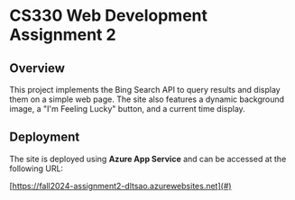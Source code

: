 # CS330 Web Development Assignment 2

## Overview

This project implements the Bing Search API to query results and display them on a simple web page. The site also features a dynamic background image, a "I'm Feeling Lucky" button, and a current time display.

## Deployment

The site is deployed using **Azure App Service** and can be accessed at the following URL:

[https://fall2024-assignment2-dltsao.azurewebsites.net](#)

